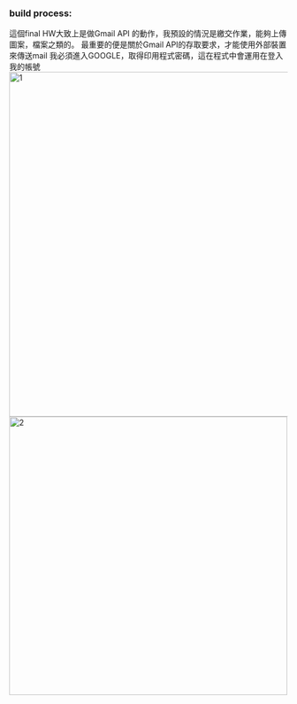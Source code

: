 <h3>build process:</h3>
這個final HW大致上是做Gmail API 的動作，我預設的情況是繳交作業，能夠上傳圖案，檔案之類的。
最重要的便是關於Gmail API的存取要求，才能使用外部裝置來傳送mail
我必須進入GOOGLE，取得印用程式密碼，這在程式中會運用在登入我的帳號
<br>
<img width="623" alt="1" src="https://user-images.githubusercontent.com/86303137/122943355-8937c780-d3a9-11eb-84e2-b3bde120df29.png">
<br>
<img width="503" alt="2" src="https://user-images.githubusercontent.com/86303137/122943724-d7e56180-d3a9-11eb-8279-eb2dd3a40691.png">

